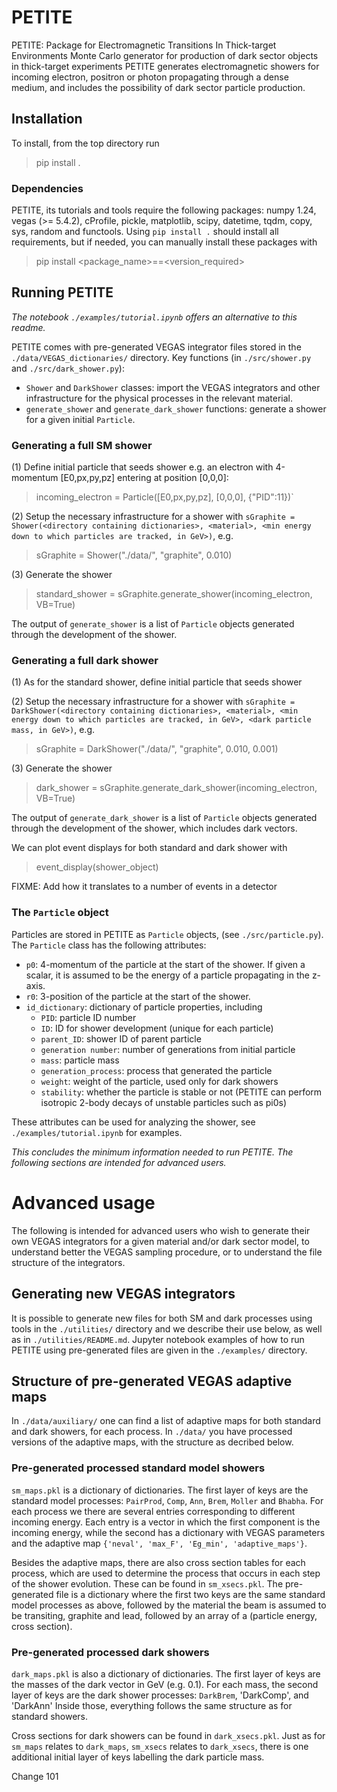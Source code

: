 # PETITE
PETITE: Package for Electromagnetic Transitions In Thick-target Environments
Monte Carlo generator for production of dark sector objects in thick-target experiments
PETITE generates electromagnetic showers for incoming electron, positron or photon propagating through a dense medium, and includes the possibility of dark sector particle production.

## Installation
To install, from the top directory run
 > pip install .

### Dependencies
PETITE, its tutorials and tools require the following packages: numpy 1.24, vegas (>= 5.4.2), cProfile, pickle, matplotlib, scipy, datetime, tqdm, copy, sys, random and functools. Using `pip install .` should install all requirements, but if needed, you can manually install these packages with
 > pip install <package_name>==<version_required>

## Running PETITE
*The notebook `./examples/tutorial.ipynb` offers an alternative to this readme.*

PETITE comes with pre-generated VEGAS integrator files stored in the `./data/VEGAS_dictionaries/` directory. 
Key functions (in `./src/shower.py` and `./src/dark_shower.py`):
- `Shower` and `DarkShower` classes: import the VEGAS integrators and other infrastructure for the physical processes in the relevant material.
- `generate_shower` and `generate_dark_shower` functions: generate a shower for a given initial `Particle`.

### Generating a full SM shower
(1) Define initial particle that seeds shower e.g. an electron with 4-momentum [E0,px,py,pz] entering at position [0,0,0]:
 > incoming_electron = Particle([E0,px,py,pz], [0,0,0], {"PID":11})`

(2) Setup the necessary infrastructure for a shower with `sGraphite = Shower(<directory containing dictionaries>, <material>, <min energy down to which particles are tracked, in GeV>)`, e.g.
 > sGraphite = Shower("./data/", "graphite", 0.010)

(3) Generate the shower 
 > standard_shower = sGraphite.generate_shower(incoming_electron, VB=True)

The output of `generate_shower` is a list of `Particle` objects generated through the development of the shower.

### Generating a full dark shower
(1) As for the standard shower, define initial particle that seeds shower

(2) Setup the necessary infrastructure for a shower with `sGraphite = DarkShower(<directory containing dictionaries>, <material>, <min energy down to which particles are tracked, in GeV>, <dark particle mass, in GeV>)`, e.g.
 > sGraphite = DarkShower("./data/", "graphite", 0.010, 0.001)

(3) Generate the shower 
 > dark_shower = sGraphite.generate_dark_shower(incoming_electron, VB=True)

The output of `generate_dark_shower` is a list of `Particle` objects generated through the development of the shower, which includes dark vectors.

We can plot event displays for both standard and dark shower with 
 > event_display(shower_object)

FIXME: Add how it translates to a number of events in a detector

### The `Particle` object
Particles are stored in PETITE as `Particle` objects, (see `./src/particle.py`). The `Particle` class has the following attributes:
- `p0`: 4-momentum of the particle at the start of the shower. If given a scalar, it is assumed to be the energy of a particle propagating in the z-axis.
- `r0`: 3-position of the particle at the start of the shower. 
- `id_dictionary`: dictionary of particle properties, including
    - `PID`: particle ID number
    - `ID`: ID for shower development (unique for each particle)
    - `parent_ID`: shower ID of parent particle
    - `generation number`: number of generations from initial particle
    - `mass`: particle mass
    - `generation_process`: process that generated the particle
    - `weight`: weight of the particle, used only for dark showers
    - `stability`: whether the particle is stable or not (PETITE can perform isotropic 2-body decays of unstable particles such as pi0s)

These attributes can be used for analyzing the shower, see `./examples/tutorial.ipynb` for examples.

*This concludes the minimum information needed to run PETITE.  The following sections are intended for advanced users.*

# Advanced usage
The following is intended for advanced users who wish to generate their own VEGAS integrators for a given material and/or dark sector model, to understand better the VEGAS sampling procedure, or to understand the file structure of the integrators.

## Generating new VEGAS integrators
It is possible to generate new files for both SM and dark processes using tools in the `./utilities/` directory and we describe their use below, as well as in `./utilities/README.md`.  Jupyter notebook examples of how to run PETITE using pre-generated files are given in the `./examples/` directory.

## Structure of pre-generated VEGAS adaptive maps
In `./data/auxiliary/` one can find a list of adaptive maps for both standard and dark showers, for each process.
In `./data/` you have processed versions of the adaptive maps, with the structure as decribed below.

### Pre-generated processed standard model showers
`sm_maps.pkl` is a dictionary of dictionaries.
The first layer of keys are the standard model processes:
    `PairProd`, `Comp`, `Ann`, `Brem`, `Moller` and `Bhabha`.
For each process we there are several entries corresponding to different incoming energy.
Each entry is a vector in which the first component is the incoming energy, while the second has a dictionary with VEGAS parameters and the adaptive map `{'neval', 'max_F', 'Eg_min', 'adaptive_maps'}`.

Besides the adaptive maps, there are also cross section tables for each process, which are used to determine the process that occurs in each step of the shower evolution. These can be found in `sm_xsecs.pkl`.  The pre-generated file is a dictionary where the first two keys are the same standard model processes as above, followed by the material the beam is assumed to be transiting,  graphite and lead, followed by an array of a (particle energy, cross section).

### Pre-generated processed dark showers
`dark_maps.pkl` is also a dictionary of dictionaries.
The first layer of keys are the masses of the dark vector in GeV (e.g. 0.1).
For each mass, the second layer of keys are the dark shower processes:
    `DarkBrem`, 'DarkComp', and 'DarkAnn'
Inside those, everything follows the same structure as for standard showers.

Cross sections for dark showers can be found in `dark_xsecs.pkl`.  Just as for `sm_maps` relates to `dark_maps`, `sm_xsecs` relates to `dark_xsecs`, there is one additional initial layer of keys labelling the dark particle mass.

Change 101
